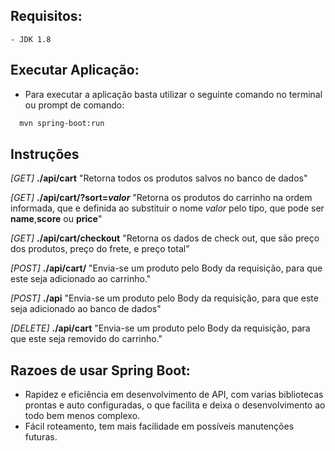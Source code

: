 ## Requisitos:
    - JDK 1.8
## Executar Aplicação:
  -  Para executar a aplicação basta utilizar o seguinte comando no terminal ou prompt de comando:
```sh
  mvn spring-boot:run
  ```
## Instruções

*[GET]*   **./api/cart**  "Retorna todos os produtos salvos no banco de dados"

*[GET]*   **./api/cart/?sort=*valor***  "Retorna os produtos do carrinho na ordem informada, que e definida ao substituir o nome *valor* pelo tipo, que pode ser **name**,**score** ou **price**"

*[GET]*   **./api/cart/checkout**  "Retorna os dados de check out, que são preço dos produtos, preço do frete, e preço total"

*[POST]*  **./api/cart/**  "Envia-se um produto pelo Body da requisição, para que este seja adicionado ao carrinho."

*[POST]*  **./api**  "Envia-se um produto pelo Body da requisição, para que este seja adicionado ao banco de dados"

*[DELETE]*   **./api/cart**  "Envia-se um produto pelo Body da requisição, para que este seja removido do carrinho."


## Razoes de usar Spring Boot:
 
 - Rapidez e eficiência em desenvolvimento de API, com varias bibliotecas prontas e auto configuradas, o que facilita e deixa o desenvolvimento ao todo bem menos complexo.
 - Fácil roteamento, tem mais facilidade em possíveis manutenções futuras.

